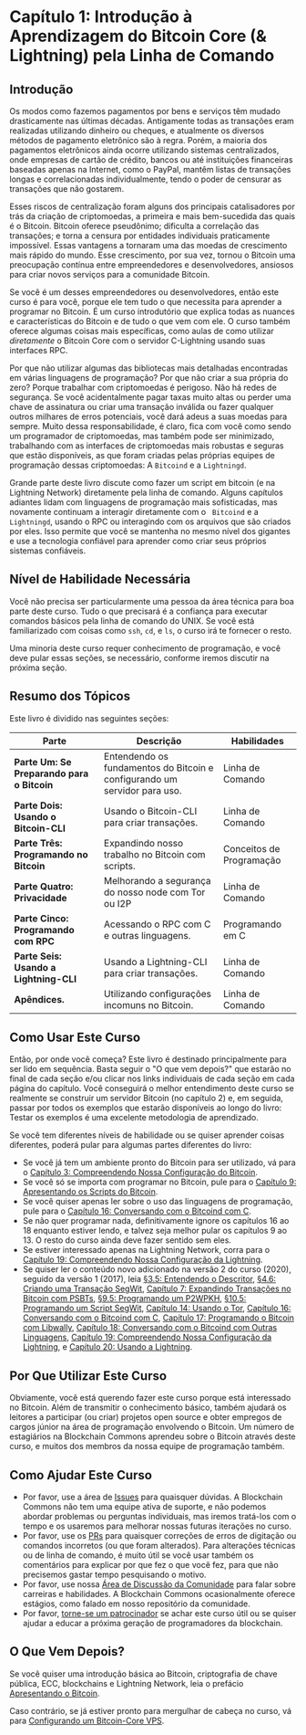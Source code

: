 ﻿# Capítulo 1: Introdução à Aprendizagem do Bitcoin Core (& Lightning) pela Linha de Comando

## Introdução

Os modos como fazemos pagamentos por bens e serviços têm mudado drasticamente nas últimas décadas. Antigamente todas as transações eram realizadas utilizando dinheiro ou cheques, e atualmente os diversos métodos de pagamento eletrônico são à regra. Porém, a maioria dos pagamentos eletrônicos ainda ocorre utilizando sistemas centralizados, onde empresas de cartão de crédito, bancos ou até instituições financeiras baseadas apenas na Internet, como o PayPal, mantêm listas de transações longas e correlacionadas individualmente, tendo o poder de censurar as transações que não gostarem.

Esses riscos de centralização foram alguns dos principais catalisadores por trás da criação de criptomoedas, a primeira e mais bem-sucedida das quais é o Bitcoin. Bitcoin oferece pseudônimo; dificulta a correlação das transações; e torna a censura por entidades individuais praticamente impossível. Essas vantagens a tornaram uma das moedas de crescimento mais rápido do mundo. Esse crescimento, por sua vez, tornou o Bitcoin uma preocupação contínua entre empreendedores e desenvolvedores, ansiosos para criar novos serviços para a comunidade Bitcoin.

Se você é um desses empreendedores ou desenvolvedores, então este curso é para você, porque ele tem tudo o que necessita para aprender a programar no Bitcoin. É um curso introdutório que explica todas as nuances e características do Bitcoin e de tudo o que vem com ele. O curso também oferece algumas coisas mais específicas, como  aulas de como utilizar _diretamente_ o Bitcoin Core com o servidor C-Lightning usando suas interfaces RPC.

Por que não utilizar algumas das bibliotecas mais detalhadas encontradas em várias linguagens de programação? Por que não criar a sua própria do zero? Porque trabalhar com criptomoedas é perigoso. Não há redes de segurança. Se você acidentalmente pagar taxas muito altas ou perder uma chave de assinatura ou criar uma transação inválida ou fazer qualquer outros milhares de erros potenciais, você dará adeus a suas moedas para sempre. Muito dessa responsabilidade, é claro, fica com você como sendo um programador de criptomoedas, mas também pode ser minimizado, trabalhando com as interfaces de criptomoedas mais robustas e seguras que estão disponíveis, as que foram criadas pelas próprias equipes de programação dessas criptomoedas: A ``Bitcoind`` e a ``Lightningd``.

Grande parte deste livro discute como fazer um script em bitcoin (e na Lightning Network) diretamente pela linha de comando. Alguns capítulos adiantes lidam com linguagens de programação mais sofisticadas, mas novamente continuam a interagir diretamente com o `` Bitcoind`` e a  ``Lightningd``, usando o RPC ou interagindo com os arquivos que são criados por eles. Isso permite que você se mantenha no mesmo nível dos gigantes e use a tecnologia confiável para aprender como criar seus próprios sistemas confiáveis.

## Nível de Habilidade Necessária

Você não precisa ser particularmente uma pessoa da área técnica para boa parte deste curso. Tudo o que precisará é a confiança para executar comandos básicos pela linha de comando do UNIX. Se você está familiarizado com coisas como ``ssh``, ``cd``, e ``ls``, o curso irá te fornecer o resto.

Uma minoria deste curso requer conhecimento de programação, e você deve pular essas seções, se necessário, conforme iremos discutir na próxima seção.

## Resumo dos Tópicos

Este livro é dividido nas seguintes seções:

| Parte | Descrição | Habilidades |
|-------|---------|---------|
| **Parte Um: Se Preparando para o Bitcoin** | Entendendo os fundamentos do Bitcoin e configurando um servidor para uso. | Linha de Comando | 
| **Parte Dois: Usando o Bitcoin-CLI** | Usando o Bitcoin-CLI para criar transações. | Linha de Comando |
| **Parte Três: Programando no Bitcoin** | Expandindo nosso trabalho no Bitcoin com scripts. | Conceitos de Programação |
| **Parte Quatro: Privacidade** | Melhorando a segurança do nosso node com Tor ou I2P | Linha de Comando |
| **Parte Cinco: Programando com RPC** | Acessando o RPC com C e outras linguagens. | Programando em C |
| **Parte Seis: Usando a Lightning-CLI** | Usando a Lightning-CLI para criar transações. | Linha de Comando |
| **Apêndices.** | Utilizando configurações incomuns no Bitcoin. | Linha de Comando |

## Como Usar Este Curso

Então, por onde você começa? Este livro é destinado principalmente para ser lido em sequência. Basta seguir o "O que vem depois?" que estarão no final de cada seção e/ou clicar nos links individuais de cada seção em cada página do capítulo. Você conseguirá o melhor entendimento deste curso se realmente se construir um servidor Bitcoin (no capítulo 2) e, em seguida, passar por todos os exemplos que estarão disponíveis ao longo do livro: Testar os exemplos é uma excelente metodologia de aprendizado.

Se você tem diferentes níveis de habilidade ou se quiser aprender coisas diferentes, poderá pular para algumas partes diferentes do livro:

* Se você já tem um ambiente pronto do Bitcoin para ser utilizado, vá para o [Capítulo 3: Compreendendo Nossa Configuração do Bitcoin](03_0_Understanding_Your_Bitcoin_Setup.md).
* Se você só se importa com programar no Bitcoin, pule para o [Capítulo 9: Apresentando os Scripts do Bitcoin](09_0_Introducing_Bitcoin_Scripts.md).
* Se você quiser apenas ler sobre o uso das linguagens de programação, pule para o [Capítulo 16: Conversando com o Bitcoind com C](16_0_Talking_to_Bitcoind.md).
* Se não quer programar nada, definitivamente ignore os capítulos 16 ao 18 enquanto estiver lendo, e talvez seja melhor pular os capítulos 9 ao 13. O resto do curso ainda deve fazer sentido sem eles.
* Se estiver interessado apenas na Lightning Network, corra para o [Capítulo 19: Compreendendo Nossa Configuração da Lightning](19_0_Understanding_Your_Lightning_Setup.md).
* Se quiser ler o conteúdo novo adicionado na versão 2 do curso (2020), seguido da versão 1 (2017), leia [§3.5: Entendendo o Descritor](03_5_Understanding_the_Descriptor.md), [§4.6: Criando uma Transação SegWit](04_6_Creating_a_Segwit_Transaction.md), [Capítulo 7: Expandindo Transações no Bitcoin com PSBTs](07_0_Expanding_Bitcoin_Transactions_PSBTs.md), [§9.5: Programando um P2WPKH](09_5_Scripting_a_P2WPKH.md), [§10.5: Programando um Script SegWit](10_5_Scripting_a_Segwit_Script.md), [Capítulo 14: Usando o Tor](14_0_Using_Tor.md), [Capítulo 16: Conversando com o Bitcoind com C](16_0_Talking_to_Bitcoind.md), [Capítulo 17: Programando o Bitcoin com Libwally](17_0_Programming_with_Libwally.md), [Capítulo 18: Conversando com o Bitcoind com Outras Linguagens](18_0_Talking_to_Bitcoind_Other.md), [Capítulo 19: Compreendendo Nossa Configuração da Lightning](19_0_Understanding_Your_Lightning_Setup.md), e [Capítulo 20: Usando a Lightning](20_0_Using_Lightning.md).

## Por Que Utilizar Este Curso

Obviamente, você está querendo fazer este curso porque está interessado no Bitcoin. Além de transmitir o conhecimento básico, também ajudará os leitores a participar (ou criar) projetos open source e obter empregos de cargos júnior na área de programação envolvendo o Bitcoin. Um número de estagiários na Blockchain Commons aprendeu sobre o Bitcoin através deste curso, e muitos dos membros da nossa equipe de programação também.

## Como Ajudar Este Curso

* Por favor, use a área de [Issues](https://github.com/BlockchainCommons/Learning-Bitcoin-from-the-Command-Line/issues) para quaisquer dúvidas. A Blockchain Commons não tem uma equipe ativa de suporte, e não podemos abordar problemas ou perguntas individuais, mas iremos tratá-los com o tempo e os usaremos para melhorar nossas futuras iterações no curso.
* Por favor, use os [PRs](https://github.com/BlockchainCommons/Learning-Bitcoin-from-the-Command-Line/pulls) para quaisquer correções de erros de digitação ou comandos incorretos (ou que foram alterados). Para alterações técnicas ou de linha de comando, é muito útil se você usar também os comentários para explicar por que fez o que você fez, para que não precisemos gastar tempo pesquisando o motivo.
* Por favor, use nossa [Área de Discussão da Comunidade](https://github.com/BlockchainCommons/Community/discussions) para falar sobre carreiras e habilidades. A Blockchain Commons ocasionalmente oferece estágios, como falado em nosso repositório da comunidade.
* Por favor, [torne-se um patrocinador](https://github.com/sponsors/BlockchainCommons) se achar este curso útil ou se quiser ajudar a educar a próxima geração de programadores da blockchain.

## O Que Vem Depois?

Se você quiser uma introdução básica ao Bitcoin, criptografia de chave pública, ECC, blockchains e Lightning Network, leia o prefácio [Apresentando o Bitcoin](01_1_Introducing_Bitcoin.md). 

Caso contrário, se já estiver pronto para mergulhar de cabeça no curso, vá para [Configurando um Bitcoin-Core VPS](02_0_Setting_Up_a_Bitcoin-Core_VPS.md).
